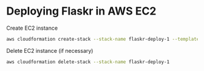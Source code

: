 # Deploying Flaskr in AWS EC2

Create EC2 instance
```zsh
aws cloudformation create-stack --stack-name flaskr-deploy-1 --template-url file://ec2_flask_tutorial.yaml --parameters file://parameters.json
```

Delete EC2 instance (if necessary)
```zsh
aws cloudformation delete-stack --stack-name flaskr-deploy-1
```